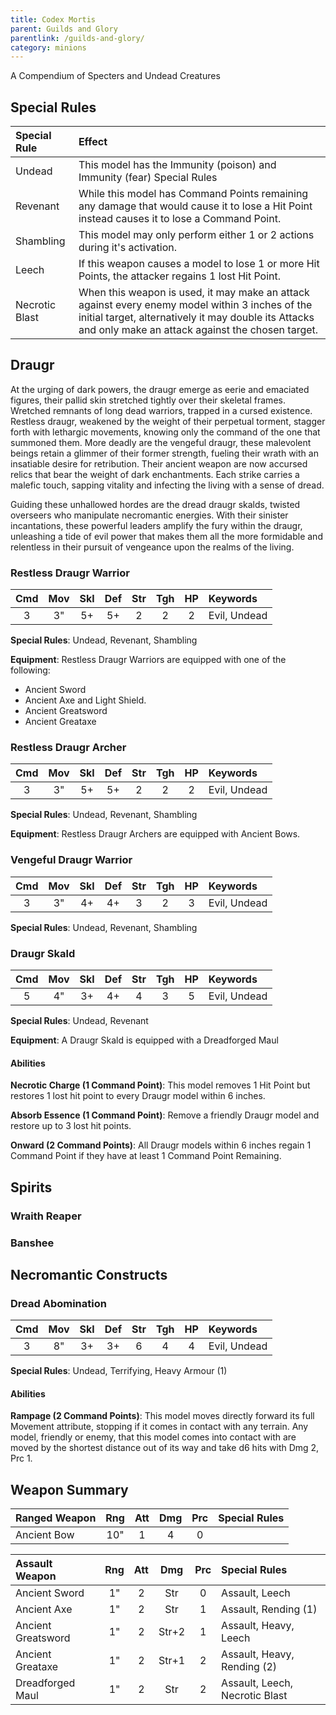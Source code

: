 ```yaml
---
title: Codex Mortis
parent: Guilds and Glory
parentlink: /guilds-and-glory/
category: minions
---
```


A Compendium of Specters and Undead Creatures

## Special Rules

| Special Rule | Effect |
| :----------- | :----- |
| Undead | This model has the Immunity (poison) and Immunity (fear) Special Rules |
| Revenant | While this model has Command Points remaining any damage that would cause it to lose a Hit Point instead causes it to lose a Command Point. |
| Shambling | This model may only perform either 1 or 2 actions during it's activation. |
| Leech | If this weapon causes a model to lose 1 or more Hit Points, the attacker regains 1 lost Hit Point. |
| Necrotic Blast | When this weapon is used, it may make an attack against every enemy model within 3 inches of the initial target, alternatively it may double its Attacks and only make an attack against the chosen target. |

## Draugr

At the urging of dark powers, the draugr emerge as eerie and emaciated figures, their pallid skin stretched tightly over their skeletal frames. Wretched remnants of long dead warriors, trapped in a cursed existence. Restless draugr, weakened by the weight of their perpetual torment, stagger forth with lethargic movements, knowing only the command of the one that summoned them. More deadly are the vengeful draugr, these malevolent beings retain a glimmer of their former strength, fueling their wrath with an insatiable desire for retribution. Their ancient weapon are now accursed relics that bear the weight of dark enchantments. Each strike carries a malefic touch, sapping vitality and infecting the living with a sense of dread.

Guiding these unhallowed hordes are the dread draugr skalds, twisted overseers who manipulate necromantic energies. With their sinister incantations, these powerful leaders amplify the fury within the draugr, unleashing a tide of evil power that makes them all the more formidable and relentless in their pursuit of vengeance upon the realms of the living.

### Restless Draugr Warrior

| Cmd | Mov | Skl | Def | Str | Tgh | HP  | Keywords     |
| :-: | :-: | :-: | :-: | :-: | :-: | :-: | :----------- |
|  3  |  3" |  5+ |  5+ |  2  |  2  |  2  | Evil, Undead |

**Special Rules**: Undead, Revenant, Shambling

**Equipment**: Restless Draugr Warriors are equipped with one of the following:

- Ancient Sword
- Ancient Axe and Light Shield.
- Ancient Greatsword
- Ancient Greataxe

### Restless Draugr Archer

| Cmd | Mov | Skl | Def | Str | Tgh | HP  | Keywords     |
| :-: | :-: | :-: | :-: | :-: | :-: | :-: | :----------- |
|  3  |  3" |  5+ |  5+ |  2  |  2  |  2  | Evil, Undead |

**Special Rules**: Undead, Revenant, Shambling

**Equipment**: Restless Draugr Archers are equipped with Ancient Bows.

### Vengeful Draugr Warrior

| Cmd | Mov | Skl | Def | Str | Tgh | HP  | Keywords     |
| :-: | :-: | :-: | :-: | :-: | :-: | :-: | :----------- |
|  3  |  3" |  4+ |  4+ |  3  |  2  |  3  | Evil, Undead |

**Special Rules**: Undead, Revenant, Shambling

### Draugr Skald

| Cmd | Mov | Skl | Def | Str | Tgh | HP  | Keywords     |
| :-: | :-: | :-: | :-: | :-: | :-: | :-: | :----------- |
|  5  |  4" |  3+ |  4+ |  4  |  3  |  5  | Evil, Undead |

**Special Rules**: Undead, Revenant

**Equipment**: A Draugr Skald is equipped with a Dreadforged Maul

#### Abilities

**Necrotic Charge (1 Command Point)**: This model removes 1 Hit Point but restores 1 lost hit point to every Draugr model within 6 inches.

**Absorb Essence (1 Command Point)**: Remove a friendly Draugr model and restore up to 3 lost hit points.

**Onward (2 Command Points)**: All Draugr models within 6 inches regain 1 Command Point if they have at least 1 Command Point Remaining.

<!--

## Skeletons and Zombies

In the realm of a malevolent necromancer, skeletal warriors and mindless zombies form the sinister ranks of the undead horde. Skeletons, clad in remnants of armor, wield clattering swords and rusted axes, their disciplined formations making up for their individual frailty. Zombies, once living but now rotting corpses, advance relentlessly in overwhelming numbers, driven by an insatiable hunger for flesh. Together, these unholy minions serve as the necromancer's obedient and expendable forces, bound to carry out their master's dark will.

### Risen Skeleton Warrior

| Cmd | Mov | Skl | Def | Str | Tgh | HP  | Keywords     |
| :-: | :-: | :-: | :-: | :-: | :-: | :-: | :----------- |
|  4  |  3" |  5+ |  6+ |  2  |  1  |  3  | Evil, Undead |

**Special Rules**: Undead, Shambling

### Dreadknight Skeleton Warrior

### Zombie
-->

## Spirits

### Wraith Reaper

### Banshee

## Necromantic Constructs

### Dread Abomination

| Cmd | Mov | Skl | Def | Str | Tgh | HP  | Keywords     |
| :-: | :-: | :-: | :-: | :-: | :-: | :-: | :----------- |
|  3  |  8" |  3+ |  3+ |  6  |  4  |  4  | Evil, Undead |

**Special Rules**: Undead, Terrifying, Heavy Armour (1)

#### Abilities

**Rampage (2 Command Points)**: This model moves directly forward its full Movement attribute, stopping if it comes in contact with any terrain. Any model, friendly or enemy, that this model comes into contact with are moved by the shortest distance out of its way and take d6 hits with Dmg 2, Prc 1.

## Weapon Summary

| Ranged Weapon       | Rng | Att | Dmg | Prc | Special Rules      |
| :------------------ | :-: | :-: | :-: | :-: | :----------------- |
| Ancient Bow         | 10" |  1  |  4  |  0  |                    |

| Assault Weapon      | Rng | Att | Dmg | Prc | Special Rules      |
| :------------------ | :-: | :-: | :-: | :-: | :----------------- |
| Ancient Sword       | 1"  |  2  | Str |  0  | Assault, Leech              |
| Ancient Axe         | 1"  |  2  | Str |  1  | Assault, Rending (1)        |
| Ancient Greatsword  | 1"  |  2  |Str+2|  1  | Assault, Heavy, Leech       |
| Ancient Greataxe    | 1"  |  2  |Str+1|  2  | Assault, Heavy, Rending (2) |
| Dreadforged Maul    | 1"  |  2  | Str |  2  | Assault, Leech, Necrotic Blast |